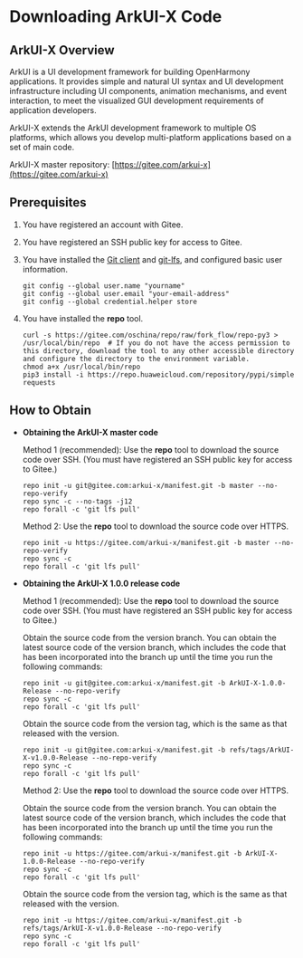 # Downloading ArkUI-X Code

## ArkUI-X Overview

ArkUI is a UI development framework for building OpenHarmony applications. It provides simple and natural UI syntax and UI development infrastructure including UI components, animation mechanisms, and event interaction, to meet the visualized GUI development requirements of application developers.

ArkUI-X extends the ArkUI development framework to multiple OS platforms, which allows you develop multi-platform applications based on a set of main code.

ArkUI-X master repository: [https://gitee.com/arkui-x](https://gitee.com/arkui-x)

## Prerequisites

1. You have registered an account with Gitee.

2. You have registered an SSH public key for access to Gitee.

3. You have installed the [Git client](https://git-scm.com/book/en/v2/Getting-Started-Installing-Git) and [git-lfs](https://gitee.com/vcs-all-in-one/git-lfs?_from=gitee_search#downloading), and configured basic user information.

   ```shell
   git config --global user.name "yourname"
   git config --global user.email "your-email-address"
   git config --global credential.helper store
   ```

4. You have installed the **repo** tool.

   ```shell
   curl -s https://gitee.com/oschina/repo/raw/fork_flow/repo-py3 > /usr/local/bin/repo  # If you do not have the access permission to this directory, download the tool to any other accessible directory and configure the directory to the environment variable.
   chmod a+x /usr/local/bin/repo
   pip3 install -i https://repo.huaweicloud.com/repository/pypi/simple requests
   ```

## How to Obtain

- **Obtaining the ArkUI-X master code**

  Method 1 (recommended): Use the **repo** tool to download the source code over SSH. (You must have registered an SSH public key for access to Gitee.)

  ```shell
  repo init -u git@gitee.com:arkui-x/manifest.git -b master --no-repo-verify
  repo sync -c --no-tags -j12
  repo forall -c 'git lfs pull'
  ```

  Method 2: Use the **repo** tool to download the source code over HTTPS.

  ```shell
  repo init -u https://gitee.com/arkui-x/manifest.git -b master --no-repo-verify
  repo sync -c
  repo forall -c 'git lfs pull'
  ```

- **Obtaining the ArkUI-X 1.0.0 release code**

  Method 1 (recommended): Use the **repo** tool to download the source code over SSH. (You must have registered an SSH public key for access to Gitee.)

  Obtain the source code from the version branch. You can obtain the latest source code of the version branch, which includes the code that has been incorporated into the branch up until the time you run the following commands:
  ```shell
  repo init -u git@gitee.com:arkui-x/manifest.git -b ArkUI-X-1.0.0-Release --no-repo-verify
  repo sync -c
  repo forall -c 'git lfs pull'
  ```
  
  Obtain the source code from the version tag, which is the same as that released with the version.
  ```shell
  repo init -u git@gitee.com:arkui-x/manifest.git -b refs/tags/ArkUI-X-v1.0.0-Release --no-repo-verify
  repo sync -c
  repo forall -c 'git lfs pull'
  ```

  Method 2: Use the **repo** tool to download the source code over HTTPS.

  Obtain the source code from the version branch. You can obtain the latest source code of the version branch, which includes the code that has been incorporated into the branch up until the time you run the following commands:
  ```shell
  repo init -u https://gitee.com/arkui-x/manifest.git -b ArkUI-X-1.0.0-Release --no-repo-verify
  repo sync -c
  repo forall -c 'git lfs pull'
  ```
  
  Obtain the source code from the version tag, which is the same as that released with the version.
  ```shell
  repo init -u https://gitee.com/arkui-x/manifest.git -b refs/tags/ArkUI-X-v1.0.0-Release --no-repo-verify
  repo sync -c
  repo forall -c 'git lfs pull'
  ```
